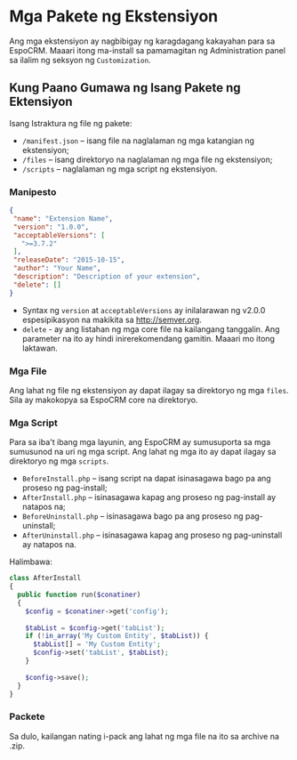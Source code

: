 # Mga Pakete ng Ekstensiyon

Ang mga ekstensiyon ay nagbibigay ng karagdagang kakayahan para sa EspoCRM. Maaari itong ma-install sa pamamagitan ng Administration panel sa ilalim ng seksyon ng `Customization`.

## Kung Paano Gumawa ng Isang Pakete ng Ektensiyon

Isang Istraktura ng file ng pakete:

* `/manifest.json` – isang file na naglalaman ng mga katangian ng ekstensiyon;
* `/files` – isang direktoryo na naglalaman ng mga file ng ekstensiyon;
* `/scripts` – naglalaman ng mga script ng ekstensiyon.

### Manipesto
```json
{
 "name": "Extension Name",
 "version": "1.0.0",
 "acceptableVersions": [
   ">=3.7.2"
 ],
 "releaseDate": "2015-10-15",
 "author": "Your Name",
 "description": "Description of your extension",
 "delete": []
}
```

* Syntax ng `version` at `acceptableVersions` ay inilalarawan ng v2.0.0 espesipikasyon na makikita sa http://semver.org.
* `delete` - ay ang listahan ng mga core file na kailangang tanggalin. Ang parameter na ito ay hindi inirerekomendang gamitin. Maaari mo itong laktawan.

### Mga File

Ang lahat ng file ng ekstensiyon ay dapat ilagay sa direktoryo ng mga `files`. Sila ay makokopya sa EspoCRM core na direktoryo.

### Mga Script

Para sa iba't ibang mga layunin, ang EspoCRM ay sumusuporta sa mga sumusunod na uri ng mga script. Ang lahat ng mga ito ay dapat ilagay sa direktoryo ng mga `scripts`.

* `BeforeInstall.php` – isang script na dapat isinasagawa bago pa ang proseso ng pag-install;
* `AfterInstall.php` – isinasagawa kapag ang proseso ng pag-install ay natapos na;
* `BeforeUninstall.php` – isinasagawa bago pa ang proseso ng pag-uninstall;
* `AfterUninstall.php` – isinasagawa kapag ang proseso ng pag-uninstall ay natapos na.

Halimbawa:

```php
class AfterInstall
{
  public function run($conatiner)
  {
    $config = $conatiner->get('config');
 
    $tabList = $config->get('tabList');
    if (!in_array('My Custom Entity', $tabList)) {
      $tabList[] = 'My Custom Entity';
      $config->set('tabList', $tabList);
    }
 
    $config->save();
  }
}
```

### Packete

Sa dulo, kailangan nating i-pack ang lahat ng mga file na ito sa archive na .zip.
